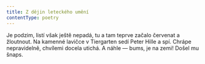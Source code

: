 ```yaml
---
title: Z dějin leteckého umění
contentType: poetry
---
```


<section>

Je podzim, listí však ještě nepadá, tu a tam teprve začalo červenat a žloutnout. Na kamenné lavičce v Tiergarten sedí Peter Hille a spí. Chrápe nepravidelně, chvílemi docela utichá. A náhle — bums, je na zemi! Došel mu šnaps.

</section>
